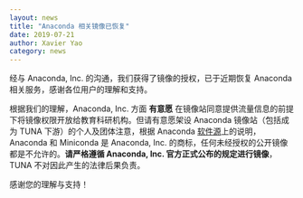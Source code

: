 ```yaml
---
layout: news
title: "Anaconda 相关镜像已恢复"
date: 2019-07-21
author: Xavier Yao
category: news
---
```


经与 Anaconda, Inc. 的沟通，我们获得了镜像的授权，已于近期恢复 Anaconda 相关服务，感谢各位用户的理解和支持。

根据我们的理解，Anaconda, Inc. 方面 **有意愿** 在镜像站同意提供流量信息的前提下将镜像权限开放给教育科研机构。但请有意愿架设 Anaconda 镜像站（包括成为 TUNA 下游）的个人及团体注意，根据 Anaconda [软件源](https://repo.continuum.io/pkgs/)上的说明，Anaconda 和 Miniconda 是 Anaconda, Inc. 的商标，任何未经授权的公开镜像都是不允许的。**请严格遵循 Anaconda, Inc. 官方正式公布的规定进行镜像**，TUNA 不对因此产生的法律后果负责。

感谢您的理解与支持！
